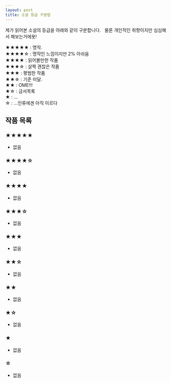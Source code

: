 ```yaml
---
layout: post
title: 소설 등급 구분법
---
```


제가 읽어본 소설의 등급을 아래와 같이 구분합니다.  
물론 개인적인 취향이지만 심심해서 해보는거에욧!  


★★★★★ : 명작.  
★★★★☆ : 명작인 느낌이지만 2% 아쉬움  
★★★★ : 읽어볼만한 작품  
★★★☆ : 살짝 괜찮은 작품  
★★★ : 평범한 작품  
★★☆ : 기준 미달.  
★★ : OME!!!  
★☆ : 금서목록  
★ : ...  
☆ : ...인류에겐 아직 이르다  

## 작품 목록
### ★★★★★
- 없음

### ★★★★☆
- 없음

### ★★★★
- 없음

### ★★★☆
- 없음

### ★★★
- 없음

### ★★☆
- 없음

### ★★
- 없음

### ★☆
- 없음

### ★
- 없음

### ☆
- 없음
